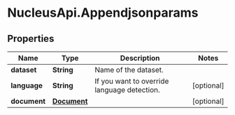 # NucleusApi.Appendjsonparams

## Properties
Name | Type | Description | Notes
------------ | ------------- | ------------- | -------------
**dataset** | **String** | Name of the dataset. | 
**language** | **String** | If you want to override language detection. | [optional] 
**document** | [**Document**](Document.md) |  | [optional] 


